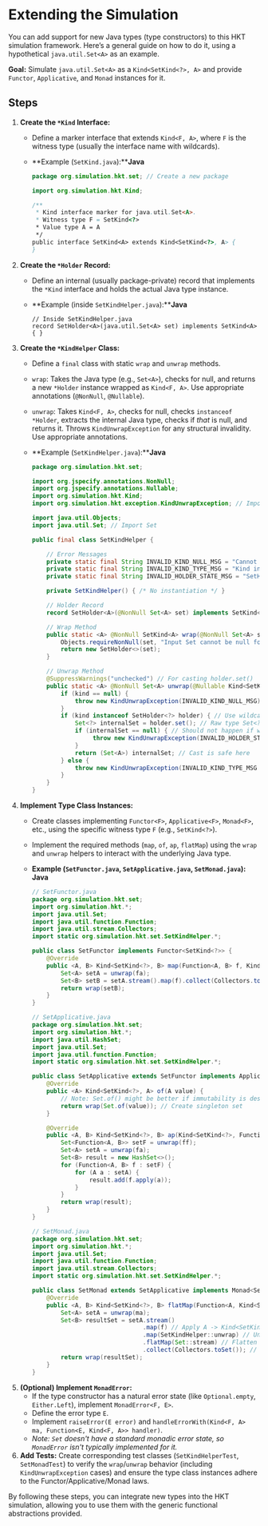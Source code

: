 # Extending the Simulation

You can add support for new Java types (type constructors) to this HKT simulation framework. Here’s a general guide on how to do it, using a hypothetical `java.util.Set<A>` as an example.

**Goal:** Simulate `java.util.Set<A>` as a `Kind<SetKind<?>, A>` and provide `Functor`, `Applicative`, and `Monad` instances for it.

## Steps

1. **Create the `*Kind` Interface:**
   * Define a marker interface that extends `Kind<F, A>`, where `F` is the witness type (usually the interface name with wildcards).
   * **Example (`SetKind.java`):****Java**

     ```java
     package org.simulation.hkt.set; // Create a new package

     import org.simulation.hkt.Kind;

     /**
      * Kind interface marker for java.util.Set<A>.
      * Witness type F = SetKind<?>
      * Value type A = A
      */
     public interface SetKind<A> extends Kind<SetKind<?>, A> {
     }
     ```
2. **Create the `*Holder` Record:**
   * Define an internal (usually package-private) record that implements the `*Kind` interface and holds the actual Java type instance.
   * **Example (inside `SetKindHelper.java`):****Java**

     ```
     // Inside SetKindHelper.java
     record SetHolder<A>(java.util.Set<A> set) implements SetKind<A> { }
     ```
3. **Create the `*KindHelper` Class:**
   * Define a `final` class with static `wrap` and `unwrap` methods.
   * `wrap`: Takes the Java type (e.g., `Set<A>`), checks for null, and returns a new `*Holder` instance wrapped as `Kind<F, A>`. Use appropriate annotations (`@NonNull`, `@Nullable`).
   * `unwrap`: Takes `Kind<F, A>`, checks for null, checks `instanceof *Holder`, extracts the internal Java type, checks if *that* is null, and returns it. Throws `KindUnwrapException` for any structural invalidity. Use appropriate annotations.
   * **Example (`SetKindHelper.java`):****Java**

     ```java 
     package org.simulation.hkt.set;

     import org.jspecify.annotations.NonNull;
     import org.jspecify.annotations.Nullable;
     import org.simulation.hkt.Kind;
     import org.simulation.hkt.exception.KindUnwrapException; // Import exception

     import java.util.Objects;
     import java.util.Set; // Import Set

     public final class SetKindHelper {

         // Error Messages
         private static final String INVALID_KIND_NULL_MSG = "Cannot unwrap null Kind for Set";
         private static final String INVALID_KIND_TYPE_MSG = "Kind instance is not a SetHolder: ";
         private static final String INVALID_HOLDER_STATE_MSG = "SetHolder contained null Set instance";

         private SetKindHelper() { /* No instantiation */ }

         // Holder Record
         record SetHolder<A>(@NonNull Set<A> set) implements SetKind<A> { }

         // Wrap Method
         public static <A> @NonNull SetKind<A> wrap(@NonNull Set<A> set) {
             Objects.requireNonNull(set, "Input Set cannot be null for wrap");
             return new SetHolder<>(set);
         }

         // Unwrap Method
         @SuppressWarnings("unchecked") // For casting holder.set()
         public static <A> @NonNull Set<A> unwrap(@Nullable Kind<SetKind<?>, A> kind) {
             if (kind == null) {
                 throw new KindUnwrapException(INVALID_KIND_NULL_MSG);
             }
             if (kind instanceof SetHolder<?> holder) { // Use wildcard pattern
                 Set<?> internalSet = holder.set(); // Raw type Set<?>
                 if (internalSet == null) { // Should not happen if wrap enforces non-null
                      throw new KindUnwrapException(INVALID_HOLDER_STATE_MSG);
                 }
                 return (Set<A>) internalSet; // Cast is safe here
             } else {
                 throw new KindUnwrapException(INVALID_KIND_TYPE_MSG + kind.getClass().getName());
             }
         }
     }
     ```
4. **Implement Type Class Instances:**
   * Create classes implementing `Functor<F>`, `Applicative<F>`, `Monad<F>`, etc., using the specific witness type `F` (e.g., `SetKind<?>`).
   * Implement the required methods (`map`, `of`, `ap`, `flatMap`) using the `wrap` and `unwrap` helpers to interact with the underlying Java type.
   * **Example (`SetFunctor.java`, `SetApplicative.java`, `SetMonad.java`):**
     **Java**

     ```java
     // SetFunctor.java
     package org.simulation.hkt.set;
     import org.simulation.hkt.*;
     import java.util.Set;
     import java.util.function.Function;
     import java.util.stream.Collectors;
     import static org.simulation.hkt.set.SetKindHelper.*;

     public class SetFunctor implements Functor<SetKind<?>> {
         @Override
         public <A, B> Kind<SetKind<?>, B> map(Function<A, B> f, Kind<SetKind<?>, A> fa) {
             Set<A> setA = unwrap(fa);
             Set<B> setB = setA.stream().map(f).collect(Collectors.toSet());
             return wrap(setB);
         }
     }

     // SetApplicative.java
     package org.simulation.hkt.set;
     import org.simulation.hkt.*;
     import java.util.HashSet;
     import java.util.Set;
     import java.util.function.Function;
     import static org.simulation.hkt.set.SetKindHelper.*;

     public class SetApplicative extends SetFunctor implements Applicative<SetKind<?>> {
         @Override
         public <A> Kind<SetKind<?>, A> of(A value) {
             // Note: Set.of() might be better if immutability is desired
             return wrap(Set.of(value)); // Create singleton set
         }

         @Override
         public <A, B> Kind<SetKind<?>, B> ap(Kind<SetKind<?>, Function<A, B>> ff, Kind<SetKind<?>, A> fa) {
             Set<Function<A, B>> setF = unwrap(ff);
             Set<A> setA = unwrap(fa);
             Set<B> result = new HashSet<>();
             for (Function<A, B> f : setF) {
                 for (A a : setA) {
                     result.add(f.apply(a));
                 }
             }
             return wrap(result);
         }
     }

     // SetMonad.java
     package org.simulation.hkt.set;
     import org.simulation.hkt.*;
     import java.util.Set;
     import java.util.function.Function;
     import java.util.stream.Collectors;
     import static org.simulation.hkt.set.SetKindHelper.*;

     public class SetMonad extends SetApplicative implements Monad<SetKind<?>> {
         @Override
         public <A, B> Kind<SetKind<?>, B> flatMap(Function<A, Kind<SetKind<?>, B>> f, Kind<SetKind<?>, A> ma) {
             Set<A> setA = unwrap(ma);
             Set<B> resultSet = setA.stream()
                                    .map(f) // Apply A -> Kind<SetKind<?>, B>
                                    .map(SetKindHelper::unwrap) // Unwrap Kind -> Set<B>
                                    .flatMap(Set::stream) // Flatten Set<Set<B>> -> Stream<B>
                                    .collect(Collectors.toSet()); // Collect to Set<B>
             return wrap(resultSet);
         }
     }
     ```
5. **(Optional) Implement `MonadError`:**
   * If the type constructor has a natural error state (like `Optional.empty`, `Either.Left`), implement `MonadError<F, E>`.
   * Define the error type `E`.
   * Implement `raiseError(E error)` and `handleErrorWith(Kind<F, A> ma, Function<E, Kind<F, A>> handler)`.
   * *Note: `Set` doesn't have a standard monadic error state, so `MonadError` isn't typically implemented for it.*
6. **Add Tests:** Create corresponding test classes (`SetKindHelperTest`, `SetMonadTest`) to verify the `wrap`/`unwrap` behavior (including `KindUnwrapException` cases) and ensure the type class instances adhere to the Functor/Applicative/Monad laws.

By following these steps, you can integrate new types into the HKT simulation, allowing you to use them with the generic functional abstractions provided.
